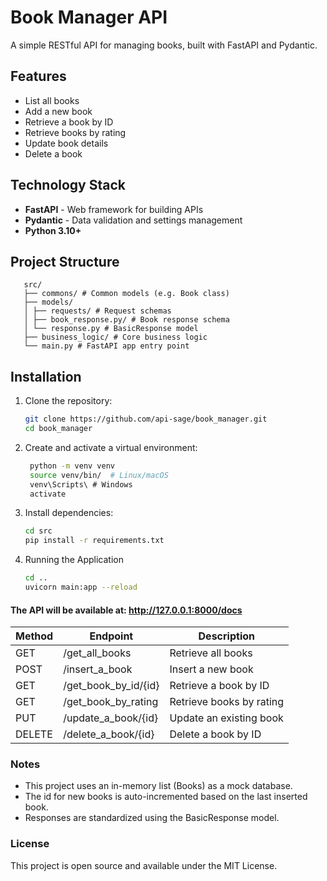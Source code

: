 # Book Manager API

A simple RESTful API for managing books, built with FastAPI and Pydantic.

## Features

- List all books  
- Add a new book  
- Retrieve a book by ID  
- Retrieve books by rating  
- Update book details  
- Delete a book  

## Technology Stack

- **FastAPI** - Web framework for building APIs  
- **Pydantic** - Data validation and settings management  
- **Python 3.10+**

## Project Structure
   ```
      src/
      ├── commons/ # Common models (e.g. Book class)
      ├── models/
      │ ├── requests/ # Request schemas
      │ ├── book_response.py/ # Book response schema
      │ └── response.py # BasicResponse model
      ├── business_logic/ # Core business logic
      └── main.py # FastAPI app entry point
   ```

## Installation

1. Clone the repository:  
   ```bash
   git clone https://github.com/api-sage/book_manager.git
   cd book_manager
   
2. Create and activate a virtual environment:
   ```bash
    python -m venv venv
    source venv/bin/  # Linux/macOS
    venv\Scripts\ # Windows
    activate     

4. Install dependencies:
   ```bash
   cd src
   pip install -r requirements.txt

6. Running the Application
     ```bash
     cd ..
     uvicorn main:app --reload

#### The API will be available at: http://127.0.0.1:8000/docs


| Method | Endpoint                | Description              |
| ------ | ----------------------- | ------------------------ |
| GET    | /get\_all\_books        | Retrieve all books       |
| POST   | /insert\_a\_book        | Insert a new book        |
| GET    | /get\_book\_by\_id/{id} | Retrieve a book by ID    |
| GET    | /get\_book\_by\_rating  | Retrieve books by rating |
| PUT    | /update\_a\_book/{id}   | Update an existing book  |
| DELETE | /delete\_a\_book/{id}   | Delete a book by ID      |

### Notes
* This project uses an in-memory list (Books) as a mock database.
* The id for new books is auto-incremented based on the last inserted book.
* Responses are standardized using the BasicResponse model.

### License
This project is open source and available under the MIT License.
